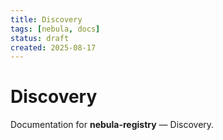 ```yaml
---
title: Discovery
tags: [nebula, docs]
status: draft
created: 2025-08-17
---
```


# Discovery

Documentation for **nebula-registry** — Discovery.
